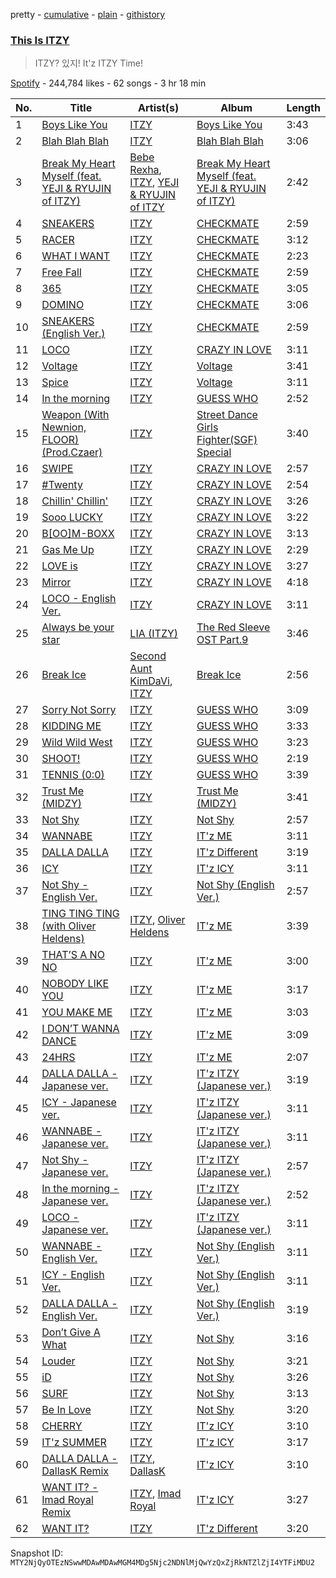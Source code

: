 pretty - [cumulative](/playlists/cumulative/37i9dQZF1DX7ZHn4SQHDIn.md) - [plain](/playlists/plain/37i9dQZF1DX7ZHn4SQHDIn) - [githistory](https://github.githistory.xyz/mackorone/spotify-playlist-archive/blob/main/playlists/plain/37i9dQZF1DX7ZHn4SQHDIn)

### [This Is ITZY](https://open.spotify.com/playlist/37i9dQZF1DX7ZHn4SQHDIn)

> ITZY? 있지! It'z ITZY Time!

[Spotify](https://open.spotify.com/user/spotify) - 244,784 likes - 62 songs - 3 hr 18 min

| No. | Title | Artist(s) | Album | Length |
|---|---|---|---|---|
| 1 | [Boys Like You](https://open.spotify.com/track/34y2pV3RGFiCHSP12bNHVk) | [ITZY](https://open.spotify.com/artist/2KC9Qb60EaY0kW4eH68vr3) | [Boys Like You](https://open.spotify.com/album/1KYgerdWcEqB7KbppYtdXU) | 3:43 |
| 2 | [Blah Blah Blah](https://open.spotify.com/track/5wOWpaKW92jhcm8pBOlrdR) | [ITZY](https://open.spotify.com/artist/2KC9Qb60EaY0kW4eH68vr3) | [Blah Blah Blah](https://open.spotify.com/album/0KaoPehrtwhjQfae6XMd7B) | 3:06 |
| 3 | [Break My Heart Myself \(feat\. YEJI & RYUJIN of ITZY\)](https://open.spotify.com/track/5Av4jZOAbtY8STz7KPsNDB) | [Bebe Rexha](https://open.spotify.com/artist/64M6ah0SkkRsnPGtGiRAbb), [ITZY](https://open.spotify.com/artist/2KC9Qb60EaY0kW4eH68vr3), [YEJI & RYUJIN of ITZY](https://open.spotify.com/artist/4TYswX6bKUjM9rbEL7CMBH) | [Break My Heart Myself \(feat\. YEJI & RYUJIN of ITZY\)](https://open.spotify.com/album/6nHECY2OnWXVmd4QjGhJEm) | 2:42 |
| 4 | [SNEAKERS](https://open.spotify.com/track/2WoluqyWzsgRmFCeHeGlnm) | [ITZY](https://open.spotify.com/artist/2KC9Qb60EaY0kW4eH68vr3) | [CHECKMATE](https://open.spotify.com/album/64EGnoCD5NuC41OqQ3E7UK) | 2:59 |
| 5 | [RACER](https://open.spotify.com/track/5v15IF9D4nKZbto4US7Ar1) | [ITZY](https://open.spotify.com/artist/2KC9Qb60EaY0kW4eH68vr3) | [CHECKMATE](https://open.spotify.com/album/64EGnoCD5NuC41OqQ3E7UK) | 3:12 |
| 6 | [WHAT I WANT](https://open.spotify.com/track/28E5sYRuv2gpZPEdNAwMkE) | [ITZY](https://open.spotify.com/artist/2KC9Qb60EaY0kW4eH68vr3) | [CHECKMATE](https://open.spotify.com/album/64EGnoCD5NuC41OqQ3E7UK) | 2:23 |
| 7 | [Free Fall](https://open.spotify.com/track/3bW8vRr2qQwtmz46OEPZKk) | [ITZY](https://open.spotify.com/artist/2KC9Qb60EaY0kW4eH68vr3) | [CHECKMATE](https://open.spotify.com/album/64EGnoCD5NuC41OqQ3E7UK) | 2:59 |
| 8 | [365](https://open.spotify.com/track/5J0fF2lLWE6KJMzICG8OHt) | [ITZY](https://open.spotify.com/artist/2KC9Qb60EaY0kW4eH68vr3) | [CHECKMATE](https://open.spotify.com/album/64EGnoCD5NuC41OqQ3E7UK) | 3:05 |
| 9 | [DOMINO](https://open.spotify.com/track/2Yi1F6c06h8HY5ZIvNRogo) | [ITZY](https://open.spotify.com/artist/2KC9Qb60EaY0kW4eH68vr3) | [CHECKMATE](https://open.spotify.com/album/64EGnoCD5NuC41OqQ3E7UK) | 3:06 |
| 10 | [SNEAKERS \(English Ver.\)](https://open.spotify.com/track/4DM60RC0fVoHbVRtl4Fjdp) | [ITZY](https://open.spotify.com/artist/2KC9Qb60EaY0kW4eH68vr3) | [CHECKMATE](https://open.spotify.com/album/64EGnoCD5NuC41OqQ3E7UK) | 2:59 |
| 11 | [LOCO](https://open.spotify.com/track/56Yxkm62GtEpnPyG7TvwLY) | [ITZY](https://open.spotify.com/artist/2KC9Qb60EaY0kW4eH68vr3) | [CRAZY IN LOVE](https://open.spotify.com/album/4U7rGOkJgtxs27H9L93Xli) | 3:11 |
| 12 | [Voltage](https://open.spotify.com/track/7e65OAe9L0xWPSHDiahjQe) | [ITZY](https://open.spotify.com/artist/2KC9Qb60EaY0kW4eH68vr3) | [Voltage](https://open.spotify.com/album/3MXVqfk9VG3B757nLlow0D) | 3:41 |
| 13 | [Spice](https://open.spotify.com/track/4mFwA8AtXjuriVlQiRyeWr) | [ITZY](https://open.spotify.com/artist/2KC9Qb60EaY0kW4eH68vr3) | [Voltage](https://open.spotify.com/album/6BhKPFeQDaBldGMl1vd28h) | 3:11 |
| 14 | [In the morning](https://open.spotify.com/track/1Wcr8zrKqbUX0zwN8Dbr16) | [ITZY](https://open.spotify.com/artist/2KC9Qb60EaY0kW4eH68vr3) | [GUESS WHO](https://open.spotify.com/album/4lS8nhX8cplsYPzKjvhw6G) | 2:52 |
| 15 | [Weapon \(With Newnion, FLOOR\) \(Prod.Czaer\)](https://open.spotify.com/track/6poVmpGU3y3jj1Z9xbbbH4) | [ITZY](https://open.spotify.com/artist/2KC9Qb60EaY0kW4eH68vr3) | [Street Dance Girls Fighter\(SGF\) Special](https://open.spotify.com/album/4azL8fNPVZ8tmKqPyK1583) | 3:40 |
| 16 | [SWIPE](https://open.spotify.com/track/5o0urLKhjQLIFMoJH5SSrY) | [ITZY](https://open.spotify.com/artist/2KC9Qb60EaY0kW4eH68vr3) | [CRAZY IN LOVE](https://open.spotify.com/album/4U7rGOkJgtxs27H9L93Xli) | 2:57 |
| 17 | [\#Twenty](https://open.spotify.com/track/0deWmYkaZHaElUm15oVXkE) | [ITZY](https://open.spotify.com/artist/2KC9Qb60EaY0kW4eH68vr3) | [CRAZY IN LOVE](https://open.spotify.com/album/4U7rGOkJgtxs27H9L93Xli) | 2:54 |
| 18 | [Chillin' Chillin'](https://open.spotify.com/track/6g5nc2mO1KFqd2XbneHshB) | [ITZY](https://open.spotify.com/artist/2KC9Qb60EaY0kW4eH68vr3) | [CRAZY IN LOVE](https://open.spotify.com/album/4U7rGOkJgtxs27H9L93Xli) | 3:26 |
| 19 | [Sooo LUCKY](https://open.spotify.com/track/6zqZfHvp3f9r4AF6G7Nhgl) | [ITZY](https://open.spotify.com/artist/2KC9Qb60EaY0kW4eH68vr3) | [CRAZY IN LOVE](https://open.spotify.com/album/4U7rGOkJgtxs27H9L93Xli) | 3:22 |
| 20 | [B\[OO\]M\-BOXX](https://open.spotify.com/track/2RMQFfyDZEyF6Bm8lCdEYu) | [ITZY](https://open.spotify.com/artist/2KC9Qb60EaY0kW4eH68vr3) | [CRAZY IN LOVE](https://open.spotify.com/album/4U7rGOkJgtxs27H9L93Xli) | 3:13 |
| 21 | [Gas Me Up](https://open.spotify.com/track/3RCMSJIlIZkvJP4LFGtOtu) | [ITZY](https://open.spotify.com/artist/2KC9Qb60EaY0kW4eH68vr3) | [CRAZY IN LOVE](https://open.spotify.com/album/4U7rGOkJgtxs27H9L93Xli) | 2:29 |
| 22 | [LOVE is](https://open.spotify.com/track/3ppdTc5q8S2Mn8FpD97CTQ) | [ITZY](https://open.spotify.com/artist/2KC9Qb60EaY0kW4eH68vr3) | [CRAZY IN LOVE](https://open.spotify.com/album/4U7rGOkJgtxs27H9L93Xli) | 3:27 |
| 23 | [Mirror](https://open.spotify.com/track/7hwBAcUNcMFqNL2ZdyUexn) | [ITZY](https://open.spotify.com/artist/2KC9Qb60EaY0kW4eH68vr3) | [CRAZY IN LOVE](https://open.spotify.com/album/4U7rGOkJgtxs27H9L93Xli) | 4:18 |
| 24 | [LOCO \- English Ver.](https://open.spotify.com/track/0QPYsEvaoEJzZLSF5Cq390) | [ITZY](https://open.spotify.com/artist/2KC9Qb60EaY0kW4eH68vr3) | [CRAZY IN LOVE](https://open.spotify.com/album/4U7rGOkJgtxs27H9L93Xli) | 3:11 |
| 25 | [Always be your star](https://open.spotify.com/track/04uLMJFa1x21WX9J4QYF83) | [LIA \(ITZY\)](https://open.spotify.com/artist/19Io533x1pKQu6ZuisGek5) | [The Red Sleeve OST Part.9](https://open.spotify.com/album/5iPfEIz0ZnUL62v4ZkuizS) | 3:46 |
| 26 | [Break Ice](https://open.spotify.com/track/4iEeJKOE5zjsRbWBGkj9lS) | [Second Aunt KimDaVi](https://open.spotify.com/artist/2XrCYhwuq6x15QFddD1gQv), [ITZY](https://open.spotify.com/artist/2KC9Qb60EaY0kW4eH68vr3) | [Break Ice](https://open.spotify.com/album/3OzSEoUPp5sNGtzXftotKm) | 2:56 |
| 27 | [Sorry Not Sorry](https://open.spotify.com/track/4BV9bZOeH869aewS9lwTtM) | [ITZY](https://open.spotify.com/artist/2KC9Qb60EaY0kW4eH68vr3) | [GUESS WHO](https://open.spotify.com/album/4lS8nhX8cplsYPzKjvhw6G) | 3:09 |
| 28 | [KIDDING ME](https://open.spotify.com/track/74WtkDIkOXTtEVO4TatDMX) | [ITZY](https://open.spotify.com/artist/2KC9Qb60EaY0kW4eH68vr3) | [GUESS WHO](https://open.spotify.com/album/4lS8nhX8cplsYPzKjvhw6G) | 3:33 |
| 29 | [Wild Wild West](https://open.spotify.com/track/3mRcVmaJlodmb7eensMMfZ) | [ITZY](https://open.spotify.com/artist/2KC9Qb60EaY0kW4eH68vr3) | [GUESS WHO](https://open.spotify.com/album/4lS8nhX8cplsYPzKjvhw6G) | 3:23 |
| 30 | [SHOOT!](https://open.spotify.com/track/2xeaHUnzzT5Kc974OQt1kA) | [ITZY](https://open.spotify.com/artist/2KC9Qb60EaY0kW4eH68vr3) | [GUESS WHO](https://open.spotify.com/album/4lS8nhX8cplsYPzKjvhw6G) | 2:19 |
| 31 | [TENNIS \(0:0\)](https://open.spotify.com/track/6wSBcV4mjwiVKGJzNrgwha) | [ITZY](https://open.spotify.com/artist/2KC9Qb60EaY0kW4eH68vr3) | [GUESS WHO](https://open.spotify.com/album/4lS8nhX8cplsYPzKjvhw6G) | 3:39 |
| 32 | [Trust Me \(MIDZY\)](https://open.spotify.com/track/4ckfsMiX0wBKwaxIJCXxsJ) | [ITZY](https://open.spotify.com/artist/2KC9Qb60EaY0kW4eH68vr3) | [Trust Me \(MIDZY\)](https://open.spotify.com/album/7EHXDcznIDHxNWTSPBf9Po) | 3:41 |
| 33 | [Not Shy](https://open.spotify.com/track/1ehags7lQMM1qX94VJkoaf) | [ITZY](https://open.spotify.com/artist/2KC9Qb60EaY0kW4eH68vr3) | [Not Shy](https://open.spotify.com/album/5NN55LKbjzX16a7Uf8u7Os) | 2:57 |
| 34 | [WANNABE](https://open.spotify.com/track/4pspYVQGFHLPEFgQPD1J7e) | [ITZY](https://open.spotify.com/artist/2KC9Qb60EaY0kW4eH68vr3) | [IT'z ME](https://open.spotify.com/album/7ynKAohxfwPUZzvU8f1p1U) | 3:11 |
| 35 | [DALLA DALLA](https://open.spotify.com/track/38rUIlTX93Aoif3WcY1wv6) | [ITZY](https://open.spotify.com/artist/2KC9Qb60EaY0kW4eH68vr3) | [IT'z Different](https://open.spotify.com/album/7Mxbav9clZ3AVDKThwwgXS) | 3:19 |
| 36 | [ICY](https://open.spotify.com/track/2vdkN2NSQ5mxqNGg7sJUxs) | [ITZY](https://open.spotify.com/artist/2KC9Qb60EaY0kW4eH68vr3) | [IT'z ICY](https://open.spotify.com/album/5Xb03XAF2LoaMqbM38H9eB) | 3:11 |
| 37 | [Not Shy \- English Ver.](https://open.spotify.com/track/2p0WmvGmzE3mKr3lc6ZB9g) | [ITZY](https://open.spotify.com/artist/2KC9Qb60EaY0kW4eH68vr3) | [Not Shy \(English Ver.\)](https://open.spotify.com/album/0hoNwSKuuOeT9eAxopgMdm) | 2:57 |
| 38 | [TING TING TING \(with Oliver Heldens\)](https://open.spotify.com/track/4RNqQdwEk03s14HLRXJ9aD) | [ITZY](https://open.spotify.com/artist/2KC9Qb60EaY0kW4eH68vr3), [Oliver Heldens](https://open.spotify.com/artist/5nki7yRhxgM509M5ADlN1p) | [IT'z ME](https://open.spotify.com/album/7ynKAohxfwPUZzvU8f1p1U) | 3:39 |
| 39 | [THAT’S A NO NO](https://open.spotify.com/track/0q1NTsO5b93R97JdQxtFGx) | [ITZY](https://open.spotify.com/artist/2KC9Qb60EaY0kW4eH68vr3) | [IT'z ME](https://open.spotify.com/album/7ynKAohxfwPUZzvU8f1p1U) | 3:00 |
| 40 | [NOBODY LIKE YOU](https://open.spotify.com/track/4YUqGDMd1yJAa5i2ShysI6) | [ITZY](https://open.spotify.com/artist/2KC9Qb60EaY0kW4eH68vr3) | [IT'z ME](https://open.spotify.com/album/7ynKAohxfwPUZzvU8f1p1U) | 3:17 |
| 41 | [YOU MAKE ME](https://open.spotify.com/track/3ehpqyAGlcbI6Qx2bbawcx) | [ITZY](https://open.spotify.com/artist/2KC9Qb60EaY0kW4eH68vr3) | [IT'z ME](https://open.spotify.com/album/7ynKAohxfwPUZzvU8f1p1U) | 3:03 |
| 42 | [I DON’T WANNA DANCE](https://open.spotify.com/track/4WzPXQ6z0JhJWyc43cAMMX) | [ITZY](https://open.spotify.com/artist/2KC9Qb60EaY0kW4eH68vr3) | [IT'z ME](https://open.spotify.com/album/7ynKAohxfwPUZzvU8f1p1U) | 3:09 |
| 43 | [24HRS](https://open.spotify.com/track/5aNuBrqbdJ8r9qFZHliWxR) | [ITZY](https://open.spotify.com/artist/2KC9Qb60EaY0kW4eH68vr3) | [IT'z ME](https://open.spotify.com/album/7ynKAohxfwPUZzvU8f1p1U) | 2:07 |
| 44 | [DALLA DALLA \- Japanese ver.](https://open.spotify.com/track/0OvHs9ccBYfv0447jwWTxr) | [ITZY](https://open.spotify.com/artist/2KC9Qb60EaY0kW4eH68vr3) | [IT'z ITZY \(Japanese ver.\)](https://open.spotify.com/album/1VvOaePbpheLTFGUlOb2yE) | 3:19 |
| 45 | [ICY \- Japanese ver.](https://open.spotify.com/track/67wtPyGqfHR548kN1LZrjg) | [ITZY](https://open.spotify.com/artist/2KC9Qb60EaY0kW4eH68vr3) | [IT'z ITZY \(Japanese ver.\)](https://open.spotify.com/album/1VvOaePbpheLTFGUlOb2yE) | 3:11 |
| 46 | [WANNABE \- Japanese ver.](https://open.spotify.com/track/3fCRL3dDIapKnahoRXoSPg) | [ITZY](https://open.spotify.com/artist/2KC9Qb60EaY0kW4eH68vr3) | [IT'z ITZY \(Japanese ver.\)](https://open.spotify.com/album/1VvOaePbpheLTFGUlOb2yE) | 3:11 |
| 47 | [Not Shy \- Japanese ver.](https://open.spotify.com/track/0odXyiHUGaXGewarou0KV6) | [ITZY](https://open.spotify.com/artist/2KC9Qb60EaY0kW4eH68vr3) | [IT'z ITZY \(Japanese ver.\)](https://open.spotify.com/album/1VvOaePbpheLTFGUlOb2yE) | 2:57 |
| 48 | [In the morning \- Japanese ver.](https://open.spotify.com/track/1wcd1uC0CCZnMv2q8DqVgB) | [ITZY](https://open.spotify.com/artist/2KC9Qb60EaY0kW4eH68vr3) | [IT'z ITZY \(Japanese ver.\)](https://open.spotify.com/album/1VvOaePbpheLTFGUlOb2yE) | 2:52 |
| 49 | [LOCO \- Japanese ver.](https://open.spotify.com/track/1QiweW5dV0ydwbQmDogAvq) | [ITZY](https://open.spotify.com/artist/2KC9Qb60EaY0kW4eH68vr3) | [IT'z ITZY \(Japanese ver.\)](https://open.spotify.com/album/1VvOaePbpheLTFGUlOb2yE) | 3:11 |
| 50 | [WANNABE \- English Ver.](https://open.spotify.com/track/2cnhL9Xb7jlTuUs4taxJSB) | [ITZY](https://open.spotify.com/artist/2KC9Qb60EaY0kW4eH68vr3) | [Not Shy \(English Ver.\)](https://open.spotify.com/album/0hoNwSKuuOeT9eAxopgMdm) | 3:11 |
| 51 | [ICY \- English Ver.](https://open.spotify.com/track/0H76idYK173LwctmFntEdz) | [ITZY](https://open.spotify.com/artist/2KC9Qb60EaY0kW4eH68vr3) | [Not Shy \(English Ver.\)](https://open.spotify.com/album/0hoNwSKuuOeT9eAxopgMdm) | 3:11 |
| 52 | [DALLA DALLA \- English Ver.](https://open.spotify.com/track/1tQMEpkJ6ayK5w9mtW3Tqv) | [ITZY](https://open.spotify.com/artist/2KC9Qb60EaY0kW4eH68vr3) | [Not Shy \(English Ver.\)](https://open.spotify.com/album/0hoNwSKuuOeT9eAxopgMdm) | 3:19 |
| 53 | [Don’t Give A What](https://open.spotify.com/track/4bjZomvqHkYJ6cIoyOAjrG) | [ITZY](https://open.spotify.com/artist/2KC9Qb60EaY0kW4eH68vr3) | [Not Shy](https://open.spotify.com/album/5NN55LKbjzX16a7Uf8u7Os) | 3:16 |
| 54 | [Louder](https://open.spotify.com/track/39pv61XfYr9MUwsYkx30aQ) | [ITZY](https://open.spotify.com/artist/2KC9Qb60EaY0kW4eH68vr3) | [Not Shy](https://open.spotify.com/album/5NN55LKbjzX16a7Uf8u7Os) | 3:21 |
| 55 | [iD](https://open.spotify.com/track/6jfwYW9fmEAbbRxx42F5Kw) | [ITZY](https://open.spotify.com/artist/2KC9Qb60EaY0kW4eH68vr3) | [Not Shy](https://open.spotify.com/album/5NN55LKbjzX16a7Uf8u7Os) | 3:26 |
| 56 | [SURF](https://open.spotify.com/track/5rAjh9qDtJalKfwgxNk2vt) | [ITZY](https://open.spotify.com/artist/2KC9Qb60EaY0kW4eH68vr3) | [Not Shy](https://open.spotify.com/album/5NN55LKbjzX16a7Uf8u7Os) | 3:13 |
| 57 | [Be In Love](https://open.spotify.com/track/0FGeJSm4Iix7OdvjvENrwx) | [ITZY](https://open.spotify.com/artist/2KC9Qb60EaY0kW4eH68vr3) | [Not Shy](https://open.spotify.com/album/5NN55LKbjzX16a7Uf8u7Os) | 3:20 |
| 58 | [CHERRY](https://open.spotify.com/track/0w63dfnXnMUEjHTH3dGcLQ) | [ITZY](https://open.spotify.com/artist/2KC9Qb60EaY0kW4eH68vr3) | [IT'z ICY](https://open.spotify.com/album/5Xb03XAF2LoaMqbM38H9eB) | 3:10 |
| 59 | [IT'z SUMMER](https://open.spotify.com/track/1F3q83uRQ1aO9LmaEUzYox) | [ITZY](https://open.spotify.com/artist/2KC9Qb60EaY0kW4eH68vr3) | [IT'z ICY](https://open.spotify.com/album/5Xb03XAF2LoaMqbM38H9eB) | 3:17 |
| 60 | [DALLA DALLA \- DallasK Remix](https://open.spotify.com/track/6SIq7FSWa5Hx11oQPGbie2) | [ITZY](https://open.spotify.com/artist/2KC9Qb60EaY0kW4eH68vr3), [DallasK](https://open.spotify.com/artist/7uas0F5EhsZg6KDJ7yy7rW) | [IT'z ICY](https://open.spotify.com/album/5Xb03XAF2LoaMqbM38H9eB) | 3:10 |
| 61 | [WANT IT? \- Imad Royal Remix](https://open.spotify.com/track/73Y127nxOVRDwWhW2wT3qY) | [ITZY](https://open.spotify.com/artist/2KC9Qb60EaY0kW4eH68vr3), [Imad Royal](https://open.spotify.com/artist/6OgklJh1e1Z9S1Q2IQsHgy) | [IT'z ICY](https://open.spotify.com/album/5Xb03XAF2LoaMqbM38H9eB) | 3:27 |
| 62 | [WANT IT?](https://open.spotify.com/track/24HHXG8VtexJC0hrJe1WJY) | [ITZY](https://open.spotify.com/artist/2KC9Qb60EaY0kW4eH68vr3) | [IT'z Different](https://open.spotify.com/album/7Mxbav9clZ3AVDKThwwgXS) | 3:20 |

Snapshot ID: `MTY2NjQyOTEzNSwwMDAwMDAwMGM4MDg5Njc2NDNlMjQwYzQxZjRkNTZlZjI4YTFiMDU2`
